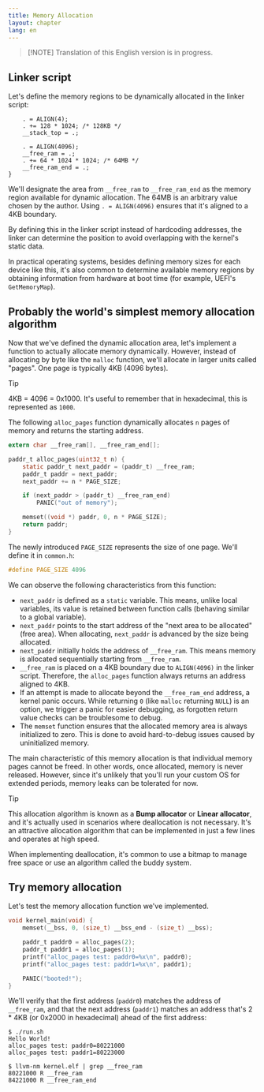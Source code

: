 ```yaml
---
title: Memory Allocation
layout: chapter
lang: en
---
```


> [!NOTE] Translation of this English version is in progress.

## Linker script

Let's define the memory regions to be dynamically allocated in the linker script:

```plain:kernel.ld {5-8}
    . = ALIGN(4);
    . += 128 * 1024; /* 128KB */
    __stack_top = .;

    . = ALIGN(4096);
    __free_ram = .;
    . += 64 * 1024 * 1024; /* 64MB */
    __free_ram_end = .;
}
```

We'll designate the area from `__free_ram` to `__free_ram_end` as the memory region available for dynamic allocation. The 64MB is an arbitrary value chosen by the author. Using `. = ALIGN(4096)` ensures that it's aligned to a 4KB boundary.

By defining this in the linker script instead of hardcoding addresses, the linker can determine the position to avoid overlapping with the kernel's static data.

In practical operating systems, besides defining memory sizes for each device like this, it's also common to determine available memory regions by obtaining information from hardware at boot time (for example, UEFI's `GetMemoryMap`).

## Probably the world's simplest memory allocation algorithm

Now that we've defined the dynamic allocation area, let's implement a function to actually allocate memory dynamically. However, instead of allocating by byte like the `malloc` function, we'll allocate in larger units called "pages". One page is typically 4KB (4096 bytes).

> [!TIP]
>
> 4KB = 4096 = 0x1000. It's useful to remember that in hexadecimal, this is represented as `1000`.

The following `alloc_pages` function dynamically allocates `n` pages of memory and returns the starting address.

```c:kernel.c
extern char __free_ram[], __free_ram_end[];

paddr_t alloc_pages(uint32_t n) {
    static paddr_t next_paddr = (paddr_t) __free_ram;
    paddr_t paddr = next_paddr;
    next_paddr += n * PAGE_SIZE;

    if (next_paddr > (paddr_t) __free_ram_end)
        PANIC("out of memory");

    memset((void *) paddr, 0, n * PAGE_SIZE);
    return paddr;
}
```

The newly introduced `PAGE_SIZE` represents the size of one page. We'll define it in `common.h`:

```c:common.h
#define PAGE_SIZE 4096
```

We can observe the following characteristics from this function:

- `next_paddr` is defined as a `static` variable. This means, unlike local variables, its value is retained between function calls (behaving similar to a global variable).
- `next_paddr` points to the start address of the "next area to be allocated" (free area). When allocating, `next_paddr` is advanced by the size being allocated.
- `next_paddr` initially holds the address of `__free_ram`. This means memory is allocated sequentially starting from `__free_ram`.
- `__free_ram` is placed on a 4KB boundary due to `ALIGN(4096)` in the linker script. Therefore, the `alloc_pages` function always returns an address aligned to 4KB.
- If an attempt is made to allocate beyond the `__free_ram_end` address, a kernel panic occurs. While returning `0` (like `malloc` returning `NULL`) is an option, we trigger a panic for easier debugging, as forgotten return value checks can be troublesome to debug.
- The `memset` function ensures that the allocated memory area is always initialized to zero. This is done to avoid hard-to-debug issues caused by uninitialized memory.

The main characteristic of this memory allocation is that individual memory pages cannot be freed. In other words, once allocated, memory is never released. However, since it's unlikely that you'll run your custom OS for extended periods, memory leaks can be tolerated for now.

> [!TIP]
>
> This allocation algorithm is known as a **Bump allocator** or **Linear allocator**, and it's actually used in scenarios where deallocation is not necessary. It's an attractive allocation algorithm that can be implemented in just a few lines and operates at high speed.
>
> When implementing deallocation, it's common to use a bitmap to manage free space or use an algorithm called the buddy system.

## Try memory allocation

Let's test the memory allocation function we've implemented.

```c:kernel.c {4-7}
void kernel_main(void) {
    memset(__bss, 0, (size_t) __bss_end - (size_t) __bss);

    paddr_t paddr0 = alloc_pages(2);
    paddr_t paddr1 = alloc_pages(1);
    printf("alloc_pages test: paddr0=%x\n", paddr0);
    printf("alloc_pages test: paddr1=%x\n", paddr1);

    PANIC("booted!");
}
```

We'll verify that the first address (`paddr0`) matches the address of `__free_ram`, and that the next address (`paddr1`) matches an address that's 2 \* 4KB (or 0x2000 in hexadecimal) ahead of the first address:

```plain
$ ./run.sh
Hello World!
alloc_pages test: paddr0=80221000
alloc_pages test: paddr1=80223000
```

```plain
$ llvm-nm kernel.elf | grep __free_ram
80221000 R __free_ram
84221000 R __free_ram_end
```
